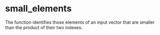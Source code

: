 # small_elements
The function identifies those elements of an input vector that are smaller than the product of their two indexes.
